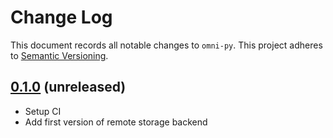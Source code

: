# Change Log

This document records all notable changes to `omni-py`.
This project adheres to [Semantic Versioning](https://semver.org/).

## [0.1.0](https://github.com/omnibenchmark/omni-py) (unreleased)
- Setup CI
- Add first version of remote storage backend
